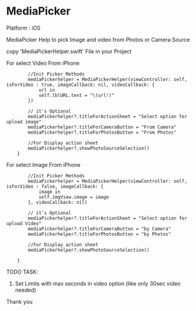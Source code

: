 # MediaPicker

Platform : iOS

MediaPicker Help to pick Image and video from Photos or Camera Source 

copy 'MediaPickerHelper.swift' File in your Project 


For select Video From iPhone

``` @IBAction func selectVideoAction(_ sender: Any) {
        //Init Picker Methods
        mediaPickerhelper = MediaPickerHelper(viewController: self, isForVideo : true, imageCallback: nil, videoCallback: {
            url in
            self.lblURL.text = "\(url!)"
        })
        
        // it's Optional
        mediaPickerhelper?.titleForActionSheet = "Select option for upload image"
        mediaPickerhelper?.titleForCameraButton = "From Camera"
        mediaPickerhelper?.titleForPhotosButton = "From Photos"
       
        //For Display action sheet
        mediaPickerhelper?.showPhotoSourceSelection()
    }
```
For select Image From iPhone

```@IBAction func selectImageAction(_ sender: Any) {
        //Init Picker Methods
        mediaPickerhelper = MediaPickerHelper(viewController: self, isForVideo : false, imageCallback: {
            image in
            self.imgView.image = image
        }, videoCallback: nil)
        
        // it's Optional
        mediaPickerhelper?.titleForActionSheet = "Select option for upload Video"
        mediaPickerhelper?.titleForCameraButton = "by Camera"
        mediaPickerhelper?.titleForPhotosButton = "by Photos"
        
        //For Display action sheet
        mediaPickerhelper?.showPhotoSourceSelection()
        
    }

```


TODO TASK:
1. Set Limits with max seconds in video option (like only 30sec video needed)


Thank you 
